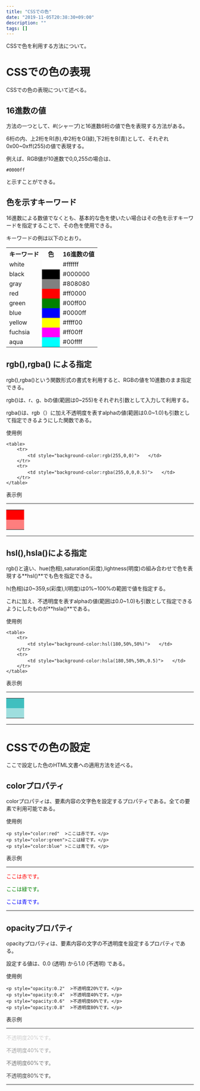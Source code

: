 ```yaml
---
title: "CSSでの色"
date: "2019-11-05T20:38:30+09:00"
description: ""
tags: []
---
```


CSSで色を利用する方法について。
# CSSでの色の表現

CSSでの色の表現について述べる。


## 16進数の値

方法の一つとして、#(シャープ)と16進数6桁の値で色を表現する方法がある。

6桁の内、上2桁をR(赤),中2桁をG(緑),下2桁をB(青)として、それぞれ0x00~0xff(255)の値で表現する。

例えば、RGB値が10進数で0,0,255の場合は、

```
#0000ff
```

と示すことができる。


## 色を示すキーワード

16進数による数値でなくとも、基本的な色を使いたい場合はその色を示すキーワードを指定することで、その色を使用できる。

キーワードの例は以下のとおり。


<table>
    <tr>
        <th>キーワード</th>
        <th>色</th>
        <th>16進数の値</th>
    </tr>
    <tr>
        <td>white</td>
        <td style="background-color:white">　　</td>
        <td>#ffffff</td>
    </tr>
    <tr>
        <td>black</td>
        <td style="background-color:black">　　</td>
        <td>#000000</td>
    </tr>
    <tr>
        <td>gray</td>
        <td style="background-color:gray">　　</td>
        <td>#808080</td>
    </tr>
    <tr>
        <td>red</td>
        <td style="background-color:red">　　</td>
        <td>#ff0000</td>
    </tr>
    <tr>
        <td>green</td>
        <td style="background-color:green">　　</td>
        <td>#00ff00</td>
    </tr>
    <tr>
        <td>blue</td>
        <td style="background-color:blue">　　</td>
        <td>#0000ff</td>
    </tr>
    <tr>
        <td>yellow</td>
        <td style="background-color:yellow">　　</td>
        <td>#ffff00</td>
    </tr>
    <tr>
        <td>fuchsia</td>
        <td style="background-color:fuchsia">　　</td>
        <td>#ff00ff</td>
    </tr>
    <tr>
        <td>aqua</td>
        <td style="background-color:aqua">　　</td>
        <td>#00ffff</td>
    </tr>
</table>


## rgb(),rgba() による指定

rgb(),rgba()という関数形式の書式を利用すると、RGBの値を10進数のまま指定できる。

rgb()は、r、g、bの値(範囲は0~255)をそれぞれ引数として入力して利用する。

rgba()は、rgb（）に加え不透明度を表すalphaの値(範囲は0.0~1.0)も引数として指定できるようにした関数である。

使用例

```
<table>
    <tr>
        <td style="background-color:rgb(255,0,0)">　　</td>
    </tr>
    <tr>
        <td style="background-color:rgba(255,0,0,0.5)">　　</td>
    </tr>
</table>
```

表示例

<hr>
<table>
    <tr>
        <td style="background-color:rgb(255,0,0)">　　</td>
    </tr>
    <tr>
        <td style="background-color:rgba(255,0,0,0.5)">　　</td>
    </tr>
</table>
<hr>

## hsl(),hsla()による指定

rgb()と違い、hue(色相),saturation(彩度),lightness(明度)の組み合わせで色を表現する**hsl()**でも色を指定できる。

h(色相)は0~359,s(彩度),l(明度)は0%~100%の範囲で値を指定する。

これに加え、不透明度を表すalphaの値(範囲は0.0~1.0)も引数として指定できるようにしたものが**hsla()**である。

使用例

```
<table>
    <tr>
        <td style="background-color:hsl(180,50%,50%)">　　</td>
    </tr>
    <tr>
        <td style="background-color:hsla(180,50%,50%,0.5)">　　</td>
    </tr>
</table>
```

表示例

<hr>
<table>
    <tr>
        <td style="background-color:hsl(180,50%,50%)">　　</td>
    </tr>
    <tr>
        <td style="background-color:hsla(180,50%,50%,0.5)">　　</td>
    </tr>
</table>
<hr>


# CSSでの色の設定

ここで設定した色のHTML文書への適用方法を述べる。

## colorプロパティ

colorプロパティは、要素内容の文字色を設定するプロパティである。全ての要素で利用可能である。

使用例

```
<p style="color:red"  >ここは赤です。</p>
<p style="color:green">ここは緑です。</p>
<p style="color:blue" >ここは青です。</p>
```

表示例

<hr>
<p style="color:red"  >ここは赤です。</p>
<p style="color:green">ここは緑です。</p>
<p style="color:blue" >ここは青です。</p>
<hr>


## opacityプロパティ

opacityプロパティは、要素内容の文字の不透明度を設定するプロパティである。

設定する値は、0.0 (透明) から1.0 (不透明) である。

使用例

```
<p style="opacity:0.2"  >不透明度20%です。</p>
<p style="opacity:0.4"  >不透明度40%です。</p>
<p style="opacity:0.6"  >不透明度60%です。</p>
<p style="opacity:0.8"  >不透明度80%です。</p>
```

表示例

<hr>
<p style="opacity:0.2"  >不透明度20%です。</p>
<p style="opacity:0.4"  >不透明度40%です。</p>
<p style="opacity:0.6"  >不透明度60%です。</p>
<p style="opacity:0.8"  >不透明度80%です。</p>
<hr>